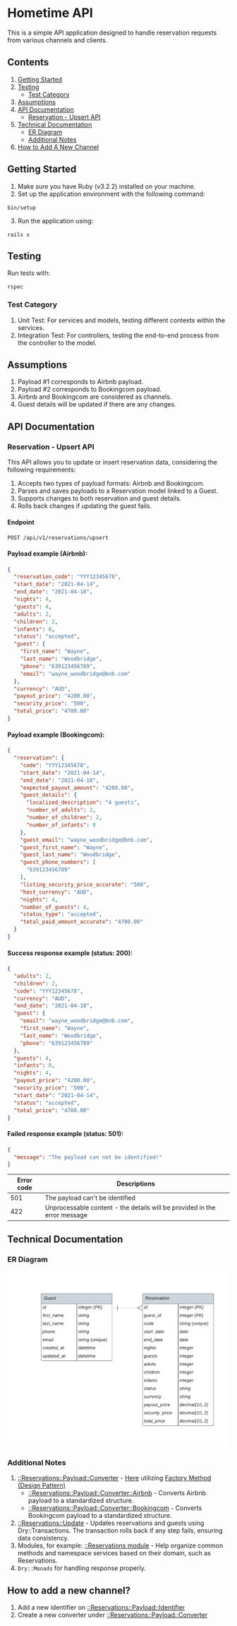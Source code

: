 # Hometime API

This is a simple API application designed to handle reservation requests from various channels and clients.

## Contents

1. [Getting Started](https://github.com/shabanzo/hometime/blob/main/README.md#getting-started)
2. [Testing](https://github.com/shabanzo/hometime/blob/main/README.md#testing)
    - [Test Category](https://github.com/shabanzo/hometime/tree/main#test-category)
3. [Assumptions](https://github.com/shabanzo/hometime/blob/main/README.md#assumptions)
4. [API Documentation](https://github.com/shabanzo/hometime/blob/main/README.md#api-documentation)
    - [Reservation - Upsert API](https://github.com/shabanzo/hometime/blob/main/README.md#reservation-upsert-api)
5. [Technical Documentation](https://github.com/shabanzo/hometime/blob/main/README.md#api-documentation)
    - [ER Diagram](https://github.com/shabanzo/hometime/tree/main#er-diagram)
    - [Additional Notes](https://github.com/shabanzo/hometime/tree/main#additional-notes)
6. [How to Add A New Channel](https://github.com/shabanzo/hometime/tree/main#how-to-add-a-new-channel)

## Getting Started

1. Make sure you have Ruby (v3.2.2) installed on your machine.
2. Set up the application environment with the following command:

```
bin/setup
```

3. Run the application using:

```
rails s
```

## Testing

Run tests with:

```
rspec
```

### Test Category

1. Unit Test: For services and models, testing different contexts within the services.
2. Integration Test: For controllers, testing the end-to-end process from the controller to the model.

## Assumptions

1. Payload #1 corresponds to Airbnb payload.
2. Payload #2 corresponds to Bookingcom payload.
3. Airbnb and Bookingcom are considered as channels.
4. Guest details will be updated if there are any changes.

## API Documentation

### Reservation - Upsert API

This API allows you to update or insert reservation data, considering the following requirements:

1. Accepts two types of payload formats: Airbnb and Bookingcom.
2. Parses and saves payloads to a Reservation model linked to a Guest.
3. Supports changes to both reservation and guest details.
4. Rolls back changes if updating the guest fails.

#### Endpoint

```
POST /api/v1/reservations/upsert
```

#### Payload example (Airbnb):

```json
{
  "reservation_code": "YYY12345678",
  "start_date": "2021-04-14",
  "end_date": "2021-04-18",
  "nights": 4,
  "guests": 4,
  "adults": 2,
  "children": 2,
  "infants": 0,
  "status": "accepted",
  "guest": {
    "first_name": "Wayne",
    "last_name": "Woodbridge",
    "phone": "639123456789",
    "email": "wayne_woodbridge@bnb.com"
  },
  "currency": "AUD",
  "payout_price": "4200.00",
  "security_price": "500",
  "total_price": "4700.00"
}
```

#### Payload example (Bookingcom):
```json
{
  "reservation": {
    "code": "YYY12345678",
    "start_date": "2021-04-14",
    "end_date": "2021-04-18",
    "expected_payout_amount": "4200.00",
    "guest_details": {
      "localized_description": "4 guests",
      "number_of_adults": 2,
      "number_of_children": 2,
      "number_of_infants": 0
    },
    "guest_email": "wayne_woodbridge@bnb.com",
    "guest_first_name": "Wayne",
    "guest_last_name": "Woodbridge",
    "guest_phone_numbers": [
      "639123456789"
    ],
    "listing_security_price_accurate": "500",
    "host_currency": "AUD",
    "nights": 4,
    "number_of_guests": 4,
    "status_type": "accepted",
    "total_paid_amount_accurate": "4700.00"
  }
}
```

#### Success response example (status: 200):

```json
{
  "adults": 2,
  "children": 2,
  "code": "YYY12345678",
  "currency": "AUD",
  "end_date": "2021-04-18",
  "guest": {
    "email": "wayne_woodbridge@bnb.com",
    "first_name": "Wayne",
    "last_name": "Woodbridge",
    "phone": "639123456789"
  },
  "guests": 4,
  "infants": 0,
  "nights": 4,
  "payout_price": "4200.00",
  "security_price": "500",
  "start_date": "2021-04-14",
  "status": "accepted",
  "total_price": "4700.00"
}
```

#### Failed response example (status: 501):

```json
{
  "message": "The payload can not be identified!"
}
```

| Error code | Descriptions                                                              |
| ---------- | ------------------------------------------------------------------------- |
| 501        | The payload can't be identified                                           |
| 422        | Unprocessable content - the details will be provided in the error message |

## Technical Documentation
### ER Diagram
![ER Diagram](https://github.com/shabanzo/hometime/blob/main/public/Hometime%20-%20ER%20Diagram.png?raw=true)

### Additional Notes

1. [::Reservations::Payload::Converter](https://github.com/shabanzo/hometime/tree/main/app/services/reservations/payload/converter) - [Here](https://github.com/shabanzo/hometime/blob/main/app/services/reservations/upsert.rb#L31-L35) utilizing [Factory Method (Design Pattern)](https://refactoring.guru/design-patterns/factory-method)
    - [::Reservations::Payload::Converter::Airbnb](https://github.com/shabanzo/hometime/tree/main/app/services/reservations/payload/converter/airbnb) - Converts Airbnb payload to a standardized structure.
    - [::Reservations::Payload::Converter::Bookingcom](https://github.com/shabanzo/hometime/tree/main/app/services/reservations/payload/converter/bookingcom) - Converts Bookingcom payload to a standardized structure.
2. [::Reservations::Update](https://github.com/shabanzo/hometime/blob/main/app/services/reservations/update.rb) - Updates reservations and guests using Dry::Transactions. The transaction rolls back if any step fails, ensuring data consistency.
3. Modules, for example: [::Reservations module](https://github.com/shabanzo/hometime/blob/main/app/services/reservations.rb) - Help organize common methods and namespace services based on their domain, such as Reservations.
4. `Dry::Monads` for handling response properly.
## How to add a new channel?

1. Add a new identifier on [::Reservations::Payload::Identifier](https://github.com/shabanzo/hometime/blob/main/app/services/reservations/payload/identifier.rb)
2. Create a new converter under [::Reservations::Payload::Converter](https://github.com/shabanzo/hometime/tree/main/app/services/reservations/payload/converter)

